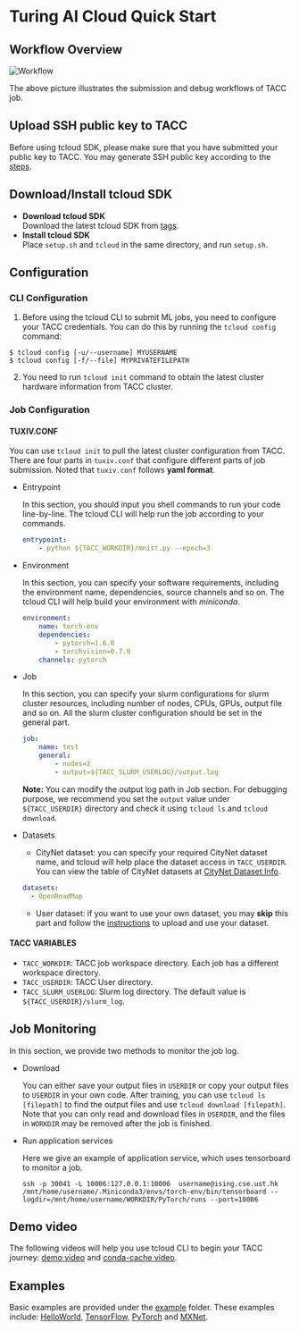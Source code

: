 # Turing AI Cloud Quick Start
## Workflow Overview

![Workflow](./static/workflow.png)

The above picture illustrates the submission and debug workflows of TACC job.

## Upload SSH public key to TACC
Before using tcloud SDK, please make sure that you have submitted your public key to TACC. You may generate SSH public key according to the [steps](https://git-scm.com/book/en/v2/Git-on-the-Server-Generating-Your-SSH-Public-Key).

## Download/Install tcloud SDK
- __Download tcloud SDK__ \
Download the latest tcloud SDK from [tags](https://github.com/turingaicloud/quickstart/tags).
- __Install tcloud SDK__ \
Place `setup.sh` and `tcloud` in the same directory, and run `setup.sh`.

## Configuration
### CLI Configuration
1. Before using the tcloud CLI to submit ML jobs, you need to configure your TACC credentials. You can do this by running the `tcloud config` command:
```
$ tcloud config [-u/--username] MYUSERNAME
$ tcloud config [-f/--file] MYPRIVATEFILEPATH
```
2. You need to run `tcloud init` command to obtain the latest cluster hardware information from TACC cluster.

### Job Configuration
#### TUXIV.CONF

You can use `tcloud init` to pull the latest cluster configuration from TACC. There are four parts in `tuxiv.conf` that configure different parts of job submission. Noted that `tuxiv.conf` follows **yaml format**.

+ Entrypoint

  In this section, you should input you shell commands to run your code line-by-line. The tcloud CLI will help run the job according to your commands.

  ~~~yaml
  entrypoint:
      - python ${TACC_WORKDIR}/mnist.py --epoch=3 
  ~~~

+ Environment

  In this section, you can specify your software requirements, including the environment name, dependencies, source channels and so on. The tcloud CLI will help build your environment with *miniconda*.

  ~~~yaml
  environment:
      name: torch-env
      dependencies:
          - pytorch=1.6.0
          - torchvision=0.7.0
      channels: pytorch
  ~~~

+ Job

  In this section, you can specify your slurm configurations for slurm cluster resources, including number of nodes, CPUs, GPUs, output file and so on. All the slurm cluster configuration should be set in the general part.

  ~~~yaml
  job:
      name: test
      general:
          - nodes=2
          - output=${TACC_SLURM_USERLOG}/output.log
  ~~~

  **Note:** You can modify the output log path in Job section. For debugging purpose, we recommend you set the `output` value under `${TACC_USERDIR}` directory and check it using `tcloud ls` and `tcloud download`.

+ Datasets
  - CityNet dataset: you can specify your required CityNet dataset name, and tcloud will help place the dataset access in `TACC_USERDIR`. You can view the table of CityNet datasets at [CityNet Dataset Info](https://docs.google.com/spreadsheets/d/18qi2YpYvuXkWns7KY9pHYQclhS1Yyt5ysqgZ4plYcTg/edit#gid=0).

  ~~~yaml
  datasets:
    - OpenRoadMap
  ~~~

  - User dataset: if you want to use your own dataset, you may **skip** this part and follow the [instructions](docs/user_dataset.md) to upload and use your dataset.


#### TACC VARIABLES

+ `TACC_WORKDIR`: TACC job workspace directory. Each job has a different workspace directory.
+ `TACC_USERDIR`: TACC User directory.
+ `TACC_SLURM_USERLOG`: Slurm log directory. The default value is `${TACC_USERDIR}/slurm_log`.

## Job Monitoring
In this section, we provide two methods to monitor the job log.
+ Download

  You can either save your output files in `USERDIR` or copy your output files to `USERDIR` in your own code. After training, you can use `tcloud ls [filepath]` to find the output files and use `tcloud download [filepath]`. Note that you can only read and download files in `USERDIR`, and the files in `WORKDIR` may be removed after the job is finished.
  
+ Run application services

  Here we give an example of application service, which uses tensorboard to monitor a job. 
  ~~~shell
  ssh -p 30041 -L 10006:127.0.0.1:10006  username@ising.cse.ust.hk /mnt/home/username/.Miniconda3/envs/torch-env/bin/tensorboard --logdir=/mnt/home/username/WORKDIR/PyTorch/runs --port=10006
  ~~~
## Demo video
The following videos will help you use tcloud CLI to begin your TACC journey: [demo video](https://drive.google.com/file/d/1eEZzgH3MipdXy3eIfgasUaMdlMquCqf8/view?usp=sharing) and [conda-cache video](https://drive.google.com/file/d/1hfFfWZoJj6dlNiOK-dbyvrE_VmM07w7A/view?usp=sharing).

## Examples
Basic examples are provided under the [example](example) folder. These examples include: [HelloWorld](example/helloworld), [TensorFlow](example/TensorFlow), [PyTorch](example/PyTorch) and [MXNet](example/MXNet).
